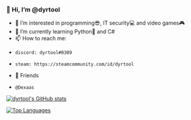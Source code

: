 ### 👋 Hi, I’m @dyrtool
- 👀 I’m interested in programming😎, IT security💻 and video games🎮
- 🌱 I’m currently learning Python🐍 and C#
- 📫 How to reach me:
-     discord: dyrtool#0309
-     steam: https://steamcommunity.com/id/dyrtool
- 💪 Friends
-     @Dexaas
<!--- - 💞️ I’m looking to collaborate on idk --->

[![dyrtool's GitHub stats](https://github-readme-stats.vercel.app/api?username=dyrtool&theme=gotham&show_icons=true)](https://github.com/anuraghazra/github-readme-stats)

[![Top Languages](https://github-readme-stats.vercel.app/api/top-langs/?username=dyrtool&theme=gotham&show_icons=true)](https://github.com/anuraghazra/github-readme-stats)

<!---
dyrtool/dyrtool is a ✨ special ✨ repository because its `README.md` (this file) appears on your GitHub profile.
You can click the Preview link to take a look at your changes.
--->
